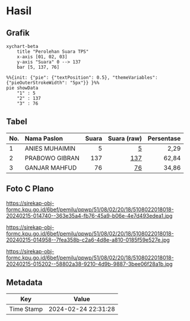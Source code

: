 # Hasil

## Grafik

```mermaid
xychart-beta
    title "Perolehan Suara TPS"
    x-axis [01, 02, 03]
    y-axis "Suara" 0 --> 137
    bar [5, 137, 76]
```

```mermaid
%%{init: {"pie": {"textPosition": 0.5}, "themeVariables": {"pieOuterStrokeWidth": "5px"}} }%%
pie showData
    "1" : 5
    "2" : 137
    "3" : 76
```

## Tabel

| No. | Nama Paslon    | Suara | Suara (raw) | Persentase |
|:--- |:-------------- | -----:| -----------:| ----------:|
| 1   | ANIES MUHAIMIN | 5     | [5][p-1]    | 2,29       |
| 2   | PRABOWO GIBRAN | 137   | [137][p-2]  | 62,84      |
| 3   | GANJAR MAHFUD  | 76    | [76][p-3]   | 34,86      |


[p-1]: https://github.com/gigit-pemilu/pemilu-2024-51-bali/blob/main/pilpres/hitung-suara/sub/51-bali/sub/08-buleleng/sub/02-seririt/sub/2018-pangkungparuk/sub/018-tps/sub/paslon-1.txt
[p-2]: https://github.com/gigit-pemilu/pemilu-2024-51-bali/blob/main/pilpres/hitung-suara/sub/51-bali/sub/08-buleleng/sub/02-seririt/sub/2018-pangkungparuk/sub/018-tps/sub/paslon-2.txt
[p-3]: https://github.com/gigit-pemilu/pemilu-2024-51-bali/blob/main/pilpres/hitung-suara/sub/51-bali/sub/08-buleleng/sub/02-seririt/sub/2018-pangkungparuk/sub/018-tps/sub/paslon-3.txt

## Foto C Plano

https://sirekap-obj-formc.kpu.go.id/6bef/pemilu/ppwp/51/08/02/20/18/5108022018018-20240215-014740--363e35a4-fb76-45a9-b06e-4e7d493edea1.jpg

https://sirekap-obj-formc.kpu.go.id/6bef/pemilu/ppwp/51/08/02/20/18/5108022018018-20240215-014958--7fea358b-c2a6-4d8e-a810-0185f59e527e.jpg

https://sirekap-obj-formc.kpu.go.id/6bef/pemilu/ppwp/51/08/02/20/18/5108022018018-20240215-015202--58802a38-9210-4d9b-9887-3bee06f28a1b.jpg


## Metadata

| Key        | Value               |
| ---------- | ------------------- |
| Time Stamp | 2024-02-24 22:31:28 |



